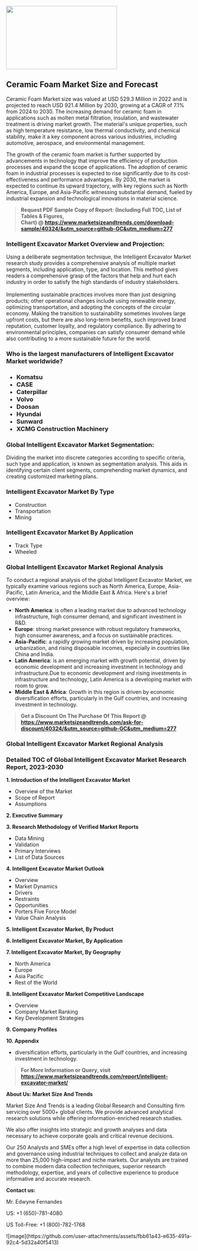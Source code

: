 <p><img class="alignnone size-medium wp-image-20088" src="https://ffe5etoiles.com/wp-content/uploads/2024/12/MST1-300x171.png" alt="" width="300" height="171" /></p><h2>Ceramic Foam Market Size and Forecast</h2><p>Ceramic Foam Market size was valued at USD 529.3 Million in 2022 and is projected to reach USD 921.4 Million by 2030, growing at a CAGR of 7.1% from 2024 to 2030. The increasing demand for ceramic foam in applications such as molten metal filtration, insulation, and wastewater treatment is driving market growth. The material's unique properties, such as high temperature resistance, low thermal conductivity, and chemical stability, make it a key component across various industries, including automotive, aerospace, and environmental management.</p><p>The growth of the ceramic foam market is further supported by advancements in technology that improve the efficiency of production processes and expand the scope of applications. The adoption of ceramic foam in industrial processes is expected to rise significantly due to its cost-effectiveness and performance advantages. By 2030, the market is expected to continue its upward trajectory, with key regions such as North America, Europe, and Asia-Pacific witnessing substantial demand, fueled by industrial expansion and technological innovations in material science.</p></p><blockquote id="" class=""><strong>Request PDF Sample Copy of Report: (Including Full TOC, List of Tables &amp; Figures, Chart)&nbsp;@&nbsp;<strong><a href="https://www.marketsizeandtrends.com/download-sample/40324/&utm_source=github-GC&utm_medium=277" target="_blank">https://www.marketsizeandtrends.com/download-sample/40324/&utm_source=github-GC&utm_medium=277</a></strong></strong></blockquote><h3 id="" class="">Intelligent Excavator Market&nbsp;Overview and Projection:</h3><p id="" class="">Using a deliberate segmentation technique, the Intelligent Excavator Market research study provides a comprehensive analysis of multiple market segments, including application, type, and location. This method gives readers a comprehensive grasp of the factors that help and hurt each industry in order to satisfy the high standards of industry stakeholders. <br /> <br />Implementing sustainable practices involves more than just designing products; other operational changes include using renewable energy, optimizing transportation, and adopting the concepts of the circular economy. Making the transition to sustainability sometimes involves large upfront costs, but there are also long-term benefits, such improved brand reputation, customer loyalty, and regulatory compliance. By adhering to environmental principles, companies can satisfy consumer demand while also contributing to a more sustainable future for the world.</p><h3 id="" class="">Who is the largest manufacturers of&nbsp;Intelligent Excavator Market worldwide?</h3><h3 class=""><p><ul><li>Komatsu </li><li> CASE </li><li> Caterpillar </li><li> Volvo </li><li> Doosan </li><li> Hyundai </li><li> Sunward </li><li> XCMG Construction Machinery</li></ul></p></h3><h3 id="" class="">Global&nbsp;Intelligent Excavator Market Segmentation:</h3><p id="" class="">Dividing the market into discrete categories according to specific criteria, such type and application, is known as segmentation analysis. This aids in identifying certain client segments, comprehending market dynamics, and creating customized marketing plans.</p><h3 id="" class="">Intelligent Excavator Market&nbsp;By Type</h3><p><p><ul><li>Construction </li><li> Transportation </li><li> Mining</p></li></ul></p></p><h3 id="" class="">Intelligent Excavator Market&nbsp;By Application</h3><p class=""><p><ul><li>Track Type </li><li> Wheeled</li></ul></p></p><h3 id="" class="">Global Intelligent Excavator Market Regional Analysis</h3><p id="" class="">To conduct a regional analysis of the global Intelligent Excavator Market, we typically examine various regions such as North America, Europe, Asia-Pacific, Latin America, and the Middle East &amp; Africa. Here's a brief overview:</p><ul><li><strong>North America</strong>: is often a leading market due to advanced technology infrastructure, high consumer demand, and significant investment in R&amp;D.</li><li><strong>Europe</strong>: strong market presence with robust regulatory frameworks, high consumer awareness, and a focus on sustainable practices.</li><li><strong>Asia-Pacific</strong>: a rapidly growing market driven by increasing population, urbanization, and rising disposable incomes, especially in countries like China and India.</li><li><strong>Latin America</strong>: is an emerging market with growth potential, driven by economic development and increasing investment in technology and infrastructure.Due to economic development and rising investments in infrastructure and technology, Latin America is a developing market with room to grow.</li><li><strong>Middle East &amp; Africa</strong>: Growth in this region is driven by economic diversification efforts, particularly in the Gulf countries, and increasing investment in technology.</li></ul><blockquote id="" class=""><strong>Get a Discount On The Purchase Of This Report @ <strong><a href="https://www.marketsizeandtrends.com/ask-for-discount/40324/&utm_source=github-GC&utm_medium=277" target="_blank">https://www.marketsizeandtrends.com/ask-for-discount/40324/&utm_source=github-GC&utm_medium=277</a></strong></strong></blockquote><h3 id="" class="">Global Intelligent Excavator Market Regional Analysis</h3><h3 id="" class="">Detailed TOC of Global Intelligent Excavator Market Research Report, 2023-2030</h3><p id="" class=""><strong>1. Introduction of the Intelligent Excavator Market</strong></p><ul><li>Overview of the Market</li><li>Scope of Report</li><li>Assumptions</li></ul><p id="" class=""><strong>2. Executive Summary</strong></p><p id="" class=""><strong>3. Research Methodology of Verified Market Reports</strong></p><ul><li>Data Mining</li><li>Validation</li><li>Primary Interviews</li><li>List of Data Sources</li></ul><p id="" class=""><strong>4. Intelligent Excavator Market Outlook</strong></p><ul><li>Overview</li><li>Market Dynamics</li><li>Drivers</li><li>Restraints</li><li>Opportunities</li><li>Porters Five Force Model</li><li>Value Chain Analysis</li></ul><p id="" class=""><strong>5. Intelligent Excavator Market, By Product</strong></p><p id="" class=""><strong>6. Intelligent Excavator Market, By Application</strong></p><p id="" class=""><strong>7. Intelligent Excavator Market, By Geography</strong></p><ul><li>North America</li><li>Europe</li><li>Asia Pacific</li><li>Rest of the World</li></ul><p id="" class=""><strong>8. Intelligent Excavator Market Competitive Landscape</strong></p><ul><li>Overview</li><li>Company Market Ranking</li><li>Key Development Strategies</li></ul><p id="" class=""><strong>9. Company Profiles</strong></p><p id="" class=""><strong>10. Appendix</strong></p><ul><li>diversification efforts, particularly in the Gulf countries, and increasing investment in technology.</li></ul><blockquote id="" class=""><strong>For More Information or Query, visit <strong><strong><a href="https://www.marketsizeandtrends.com/report/intelligent-excavator-market/" target="_blank">https://www.marketsizeandtrends.com/report/intelligent-excavator-market/</a></strong></strong></strong></blockquote><p id="" class=""><strong>About Us: Market Size And Trends</strong></p><p id="" class="">Market Size And Trends is a leading Global Research and Consulting firm servicing over 5000+ global clients. We provide advanced analytical research solutions while offering information-enriched research studies.</p><p id="" class="">We also offer insights into strategic and growth analyses and data necessary to achieve corporate goals and critical revenue decisions.</p><p id="" class="">Our 250 Analysts and SMEs offer a high level of expertise in data collection and governance using industrial techniques to collect and analyze data on more than 25,000 high-impact and niche markets. Our analysts are trained to combine modern data collection techniques, superior research methodology, expertise, and years of collective experience to produce informative and accurate research.</p><p id="" class=""><strong>Contact us:</strong></p><p id="" class="">Mr. Edwyne Fernandes</p><p id="" class="">US: +1 (650)-781-4080</p><p id="" class="">US Toll-Free: +1 (800)-782-1768</p>
![image](https://github.com/user-attachments/assets/fbb61a43-e635-491a-92c4-5d32a40f5413)
